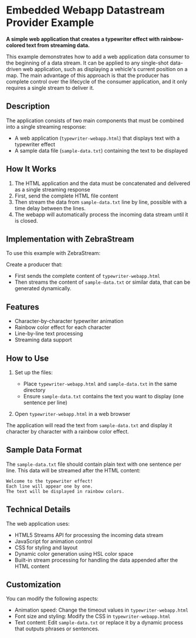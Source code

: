 # Embedded Webapp Datastream Provider Example

**A simple web application that creates a typewriter effect with rainbow-colored text from streaming data.**

This example demonstrates how to add a web application data consumer to the beginning of a data stream. It can be applied to any single-shot data-driven web application, such as displaying a vehicle's current position on a map. The main advantage of this approach is that the producer has complete control over the lifecycle of the consumer application, and it only requires a single stream to deliver it.

## Description

The application consists of two main components that must be combined into a single streaming response:

- A web application (`typewriter-webapp.html`) that displays text with a typewriter effect
- A sample data file (`sample-data.txt`) containing the text to be displayed

## How It Works

1. The HTML application and the data must be concatenated and delivered as a single streaming response
2. First, send the complete HTML file content
3. Then stream the data from `sample-data.txt` line by line, possible with a time delay between the lines.
4. The webapp will automatically process the incoming data stream until it is closed.

## Implementation with ZebraStream

To use this example with ZebraStream:

Create a producer that:

- First sends the complete content of `typewriter-webapp.html`
- Then streams the content of `sample-data.txt` or similar data, that can be generated dynamically.

## Features

- Character-by-character typewriter animation
- Rainbow color effect for each character
- Line-by-line text processing
- Streaming data support

## How to Use

1. Set up the files:
   
   - Place `typewriter-webapp.html` and `sample-data.txt` in the same directory
   - Ensure `sample-data.txt` contains the text you want to display (one sentence per line)

2. Open `typewriter-webapp.html` in a web browser

The application will read the text from `sample-data.txt` and display it character by character with a rainbow color effect.

## Sample Data Format

The `sample-data.txt` file should contain plain text with one sentence per line. This data will be streamed after the HTML content:

```
Welcome to the typewriter effect!
Each line will appear one by one.
The text will be displayed in rainbow colors.
```

## Technical Details

The web application uses:

- HTML5 Streams API for processing the incoming data stream
- JavaScript for animation control
- CSS for styling and layout
- Dynamic color generation using HSL color space
- Built-in stream processing for handling the data appended after the HTML content

## Customization

You can modify the following aspects:

- Animation speed: Change the timeout values in `typewriter-webapp.html`
- Font size and styling: Modify the CSS in `typewriter-webapp.html`
- Text content: Edit `sample-data.txt` or replace it by a dynamic process that outputs phrases or sentences.